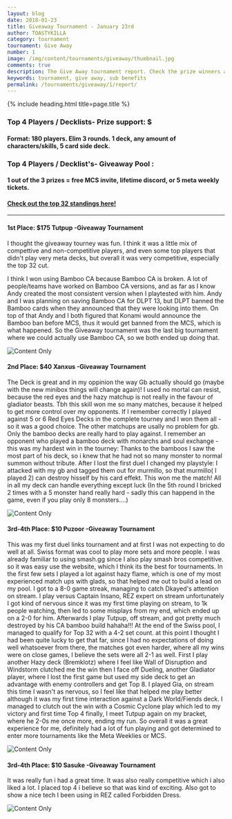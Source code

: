```yaml
---
layout: blog
date: 2018-01-23
title: Giveaway Tournament - January 23rd
author: TOASTYKILLA
category: tournament
tournament: Give Away
number: 1
image: /img/content/tournaments/giveaway/thumbnail.jpg
comments: true
description: The Give Away tournament report. Check the prize winners and their decks here.
keywords: tournament, give away, sub benefits
permalink: /tournaments/giveaway/1/report/
---
```


{% include heading.html title=page.title %}

### Top 4 Players / Decklists- Prize support: $

#### Format: 180 players. Elim 3 rounds.  1 deck,  any amount of characters/skills, 5 card side deck.

### Top 4 Players /  Decklist's- Giveaway Pool :  

#### 1 out of the 3 prizes = free MCS invite, lifetime discord, or 5 meta weekly tickets.

#### [Check out the top 32 standings here!](https://smash.gg/tournament/meta-championship-series-v/events/mcs-v/standings)

----------

#### 1st Place: $175 Tutpup -Giveaway Tournament

I thought the giveaway tourney was fun. I think it was a little mix of compettive and non-competitive players, and even some top players that didn't play very meta decks, but overall it was very competitive, especially the top 32 cut.

I think I won using Bamboo CA because Bamboo CA is broken. A lot of people/teams have worked on Bamboo CA versions, and as far as I know Andy created the most consistent version when I playtested with him. Andy and I was planning on saving Bamboo CA for DLPT 13, but DLPT banned the Bamboo cards when they announced that they were looking into them. On top of that Andy and I both figured that Konami would announce the Bamboo ban before MCS, thus it would get banned from the MCS, which is what happened. So the Giveaway tournament was the last big tournament where we could actually use Bamboo CA, so we both ended up doing that.

![Content Only](https://i.imgur.com/t49TtIv.png)

#### 2nd Place: $40 Xanxus -Giveaway Tournament

The Deck is great and in my oppinion the way Gb actually should go (maybe with the new minibox things will change again)! I used no mortal can resist, because the red eyes and the hazy matchup is not really in the favour of gladiator beasts. Tbh this skill won me so many matches, because it helped to get more control over my opponents. If I remember correctly I played against 5 or 6 Red Eyes Decks in the complete tourney and I won them all - so it was a good choice. The other matchups are usally no problem for gb. Only the bamboo decks are really hard to play against. I remember an opponent who played a bamboo deck with monarchs and soul exchange - this was my hardest win in the tourney: Thanks to the bamboos I saw the most part of his deck, so i knew that  he had not so many monster to normal summon without tribute. After I lost the first duel I changed my playstyle: I attacked with my gb and tagged them out for murmillo, so that murmillo( I played 2) can destroy hisself by his card effekt. This won me the match!
All in all my deck can handle everything except luck (In the 5th round I bricked 2 times with a 5 monster hand really hard - sadly this can happend in the game, even if you play only  8 monsters....)

![Content Only](https://i.imgur.com/453uTe7.png)

#### 3rd-4th Place: $10 Puzoor -Giveaway Tournament

This was my first duel links tournament and at first I was not expecting to do well at all.
Swiss format was cool to play more sets and more people.
I was already familiar to using smash.gg since I also play smash bros competitive.
so it was easy use the website, which I think its the best for tournaments.
In the first few sets I played a lot against hazy flame, which is one of my most experienced match ups with glads, so that helped me out to build a lead on my pool.
I got to a 8-0 game streak, managing to catch Dkayed's attention on stream.
I play versus Captain Insano, REZ expert on stream unfortunately I got kind of nervous since it was my first time playing on stream, to 1k people watching, then led to some misplays from my end, which ended up on a 2-0 for him.
Afterwards I play Tutpup, off stream, and got pretty much destroyed by his CA bamboo build hahaha!!!
At the end of the Swiss pool, I managed to qualify for Top 32 with a 4-2 set count.
at this point I thought I had been quite lucky to get that far, since I had no expectations of doing well whatsoever from there, the matches got even harder, where all my wins were on close games, I believe the sets were all 2-1 as well.
First I play another Hazy deck (Bremklotz) where I feel like Wall of Disruption and Windstorm clutched me the win then I face off Dueling, another Gladiator player, where I lost the first game but used my side deck to get an advantage with enemy controllers and get Top 8.
I played Gia, on stream this time I wasn't as nervous, so I feel like that helped me play better although it was my first time interaction against a Dark World/Fiends deck. I managed to clutch out the win with a Cosmic Cyclone play which led to my victory and first time Top 4
finally, I meet Tutpup again on my bracket, where he 2-0s me once more, ending my run.
So overall it was a great experience for me, definitely had a lot of fun playing and got determined to enter more tournaments like the Meta Weeklies or MCS.

![Content Only](https://i.imgur.com/fjEMhZM.png)

#### 3rd-4th Place: $10 Sasuke -Giveaway Tournament
It was really fun i had a great time.
It was also really competitive which i also liked a lot.
I placed top 4 i believe so that was kind of exciting. Also got to show a nice tech I been using in REZ called Forbidden Dress.

![Content Only](https://i.imgur.com/SmWhbHf.png)